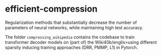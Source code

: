 # efficient-compression
Regularization methods that substantially decrease the number of parameters of neural networks, while maintaining high test accuracy.

The folder `compressing_wikipedia` contains the codebase to train transformer decoder models on (part of) the Wiki40b/englis>using different sparsity inducing training approaches (DRR, PMMP, L1) in Pytorch.


